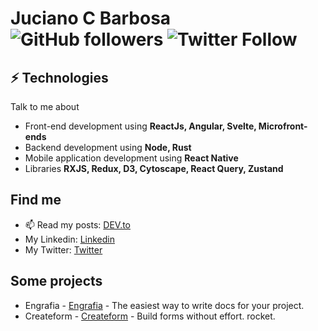 # Juciano C Barbosa ![GitHub followers](https://img.shields.io/github/followers/jucian0?style=social) ![Twitter Follow](https://img.shields.io/twitter/follow/juciano_barbosa?label=Juciano&style=social)

## ⚡ Technologies
Talk to me about
- Front-end development using **ReactJs, Angular, Svelte, Microfront-ends**
- Backend development using **Node, Rust**
- Mobile application development using **React Native**
- Libraries **RXJS, Redux, D3, Cytoscape, React Query, Zustand**

## Find me
- 📫 Read my posts: [DEV.to](https://dev.to/jucian0)
- My Linkedin: [Linkedin](https://www.linkedin.com/in/juciano-c-barbosa/)
- My Twitter: [Twitter](https://twitter.com/juciano_barbosa)

## Some projects

- Engrafia - [Engrafia](https://github.com/Jucian0/engrafia) - The easiest way to write docs for your project.
- Createform - [Createform](https://github.com/Jucian0/createform) - Build forms without effort. rocket.
